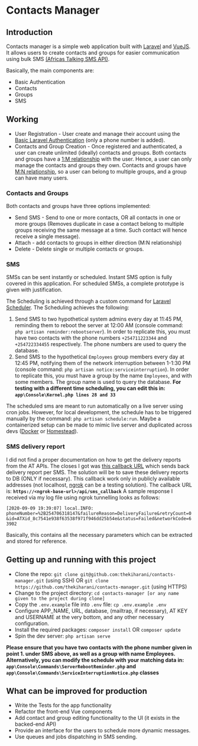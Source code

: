 # Contacts Manager
## Introduction
Contacts manager is a simple web application built with [Laravel](https://laravel.com) and [VueJS](https://cli.vuejs.org). It allows users to create contacts and groups for easier communication using bulk SMS [(Africas Talking SMS API)](https://africastalking.com/sms).

Basically, the main components are:
- Basic Authentication
- Contacts
- Groups
- SMS

## Working
- User Registration - User create and manage their account using the [Basic Laravel Authentication](https://laravel.com/docs/8.x/authentication) (only a phone number is added).
- Contacts and Group Creation - Once registered and authenticated, a user can create unlimited (ideally) contacts and groups. Both contacts and groups have a [1:M relationship](https://laravel.com/docs/8.x/eloquent-relationships#one-to-one) with the user. Hence, a user can only manage the contacts and groups they own. Contacts and groups have [M:N relationship](https://laravel.com/docs/8.x/eloquent-relationships#many-to-many), so a user can belong to multiple groups, and a group can have many users.

### Contacts and Groups
Both contacts and groups have three options implemented:
- Send SMS - Send to one or more contacts, OR all contacts in one or more groups (Removes duplicate in case a contact belong to multiple groups receiving the same message at a time. Such contact will hence receive a single message).
- Attach - add contacts to groups in either direction (M:N relationship)
- Delete - Delete single or multiple contacts or groups.

### SMS
SMSs can be sent instantly or scheduled. Instant SMS option is fully covered in this application. For scheduled SMSs, a complete prototype is given with justification.

The Scheduling is achieved through a custom command for [Laravel Scheduler](https://laravel.com/docs/8.x/scheduling#introduction). The Scheduling achieves the following: 
1. Send SMS to two hypothetical system admins every day at 11:45 PM, reminding them to reboot the server at 12:00 AM (console command: `php artisan reminder:rebootserver`). In order to replicate this, you must have two contacts with the phone numbers `+254711223344` and `+254722334455` respectively. The phone numbers are used to query the database. 
2. Send SMS to the hypothetical `Employees` group members every day at 12:45 PM, notifying them of the network interruption between 1-1:30 PM (console command: `php artisan notice:serviceinterruption`). In order to replicate this, you must have a group by the name `Employees`, and with some members. The group name is used to query the database.
__For testing with a different time scheduling, you can edit this in: `app\Console\Kernel.php lines 28 and 33`__

The scheduled sms are meant to run automatically on a live server using cron jobs. However, for local development, the schedule has to be triggered manually by the command: `php artisan schedule:run`. Maybe a containerized setup can be made to mimic live server and duplicated across devs ([Docker](https://dev.to/lostdesign/how-to-run-laravel-in-docker-4e6o) or [Homestead](https://laravel.com/docs/8.x/homestead)).

### SMS delivery report
I did not find a proper documentation on how to get the delivery reports from the AT APIs. The closes I got was [this callback URL](https://account.africastalking.com/apps/sandbox/sms/dlr/callback) which sends back delivery report per SMS. The solution will be to save these delivery reports to DB (ONLY if necessary). This callback work only in publicly available addresses (not localhost, [ngrok](https://ngrok.com/) can be a testing solution). The callback URL is: __`https://<ngrok-base-url>/api/sms_callback`__ A sample response I received via my log file using ngrok tunnelling looks as follows:

``
[2020-09-09 19:39:07] local.INFO: phoneNumber=%2B254706318147&failureReason=DeliveryFailure&retryCount=0&id=ATXid_8c7541e938f63538f971f946dd25b54e&status=Failed&networkCode=63902 
``

Basically, this contains all the necessary parameters which can be extracted and stored for reference.

## Getting up and running with this project
- Clone the repo: `git clone git@github.com:thekiharani/contacts-manager.git` (using SSH) OR `git clone https://github.com/thekiharani/contacts-manager.git` (using HTTPS)
- Change to the project directory: `cd contacts-manager [or any name given to the project during clone]`
- Copy the `.env.example` file into `.env` file: `cp .env.example .env`
- Configure APP_NAME, URL, database, (mailtrap, if necessary), AT KEY and USERNAME at the very bottom, and any other necessary configuration.
- Install the required packages: `composer install` OR `composer update`
- Spin the dev server: `php artisan serve`

__Please ensure that you have two contacts with the phone number given in point 1. under SMS above, as well as a group with name Employees. Alternatively, you can modify the schedule with your matching data in: `app\Console\Commands\ServerRebootReminder.php` and `app\Console\Commands\ServiceInterruptionNotice.php` classes__

## What can be improved for production
- Write the Tests for the app functionality
- Refactor the front-end Vue components
- Add contact and group editing functionality to the UI (it exists in the backed-end API)
- Provide an interface for the users to schedule more dynamic messages.
- Use queues and jobs dispatching in SMS sending.
